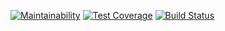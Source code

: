 [![Maintainability](https://api.codeclimate.com/v1/badges/630349655ca85d2af93a/maintainability)](https://codeclimate.com/github/EvgeniyLarkov/frontend-project-lvl2/maintainability)
[![Test Coverage](https://api.codeclimate.com/v1/badges/630349655ca85d2af93a/test_coverage)](https://codeclimate.com/github/EvgeniyLarkov/frontend-project-lvl2/test_coverage)
[![Build Status](https://travis-ci.org/EvgeniyLarkov/frontend-project-lvl2.svg?branch=master)](https://travis-ci.org/EvgeniyLarkov/frontend-project-lvl2)
